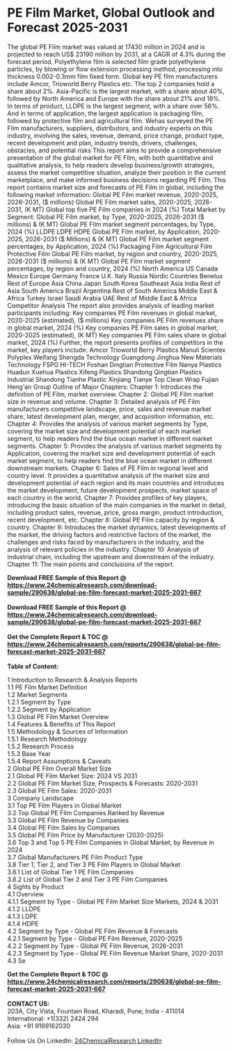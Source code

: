 <h1>PE Film Market, Global Outlook and Forecast 2025-2031</h1><p>The global PE Film market was valued at 17430 million in 2024 and is projected to reach US$ 23190 million by 2031, at a CAGR of 4.3% during the forecast period.
Polyethylene film is selected film grade polyethylene particles, by blowing or flow extension processing method, processing into thickness 0.002-0.3mm film fixed form.
Global key PE film manufacturers include Amcor, Trioworld Berry Plastics etc. The top 2 companies hold a share about 2%. Asia-Pacific is the largest market, with a share about 40%, followed by North America and Europe with the share about 21% and 18%. In terms of product, LLDPE is the largest segment, with a share over 56%. And in terms of application, the largest application is packaging film, followed by protective film and agricultural film.
Wehas surveyed the PE Film manufacturers, suppliers, distributors, and industry experts on this industry, involving the sales, revenue, demand, price change, product type, recent development and plan, industry trends, drivers, challenges, obstacles, and potential risks
This report aims to provide a comprehensive presentation of the global market for PE Film, with both quantitative and qualitative analysis, to help readers develop business/growth strategies, assess the market competitive situation, analyze their position in the current marketplace, and make informed business decisions regarding PE Film. This report contains market size and forecasts of PE Film in global, including the following market information:
Global PE Film market revenue, 2020-2025, 2026-2031, ($ millions)
Global PE Film market sales, 2020-2025, 2026-2031, (K MT)
Global top five PE Film companies in 2024 (%)
Total Market by Segment:
Global PE Film market, by Type, 2020-2025, 2026-2031 ($ millions) &amp; (K MT)
Global PE Film market segment percentages, by Type, 2024 (%)
    LLDPE
    LDPE
    HDPE
Global PE Film market, by Application, 2020-2025, 2026-2031 ($ Millions) &amp; (K MT)
Global PE Film market segment percentages, by Application, 2024 (%)
    Packaging Film
    Agricultural Film
    Protective Film
Global PE Film market, by region and country, 2020-2025, 2026-2031 ($ millions) &amp; (K MT)
Global PE Film market segment percentages, by region and country, 2024 (%)
    North America
        US
        Canada
        Mexico
    Europe
        Germany
        France
        U.K.
        Italy
        Russia
        Nordic Countries
        Benelux
        Rest of Europe
    Asia
        China
        Japan
        South Korea
        Southeast Asia
        India
        Rest of Asia
    South America
        Brazil
        Argentina
        Rest of South America
    Middle East &amp; Africa
        Turkey
        Israel
        Saudi Arabia
        UAE
        Rest of Middle East &amp; Africa
Competitor Analysis
The report also provides analysis of leading market participants including:
Key companies PE Film revenues in global market, 2020-2025 (estimated), ($ millions)
Key companies PE Film revenues share in global market, 2024 (%)
Key companies PE Film sales in global market, 2020-2025 (estimated), (K MT)
Key companies PE Film sales share in global market, 2024 (%)
Further, the report presents profiles of competitors in the market, key players include:
    Amcor
    Trioworld
    Berry Plastics
    Manuli
    Scientex
    Polyplex
    Weifang Shengda Technology
    Guangdong Jinghua New Materials Technology
    FSPG HI-TECH
    Foshan Dingtian Protective Film
    Nanya Plastics
    Huadun Xuehua Plastics
    Xifeng Plastics
    Shandong Qingtian Plastics Industrial
    Shandong Tianhe Plastic
    Xinjiang Tianye
    Top
    Clean Wrap
    Fujian Heng'an Group
Outline of Major Chapters:
Chapter 1: Introduces the definition of PE Film, market overview.
Chapter 2: Global PE Film market size in revenue and volume.
Chapter 3: Detailed analysis of PE Film manufacturers competitive landscape, price, sales and revenue market share, latest development plan, merger, and acquisition information, etc.
Chapter 4: Provides the analysis of various market segments by Type, covering the market size and development potential of each market segment, to help readers find the blue ocean market in different market segments.
Chapter 5: Provides the analysis of various market segments by Application, covering the market size and development potential of each market segment, to help readers find the blue ocean market in different downstream markets.
Chapter 6: Sales of PE Film in regional level and country level. It provides a quantitative analysis of the market size and development potential of each region and its main countries and introduces the market development, future development prospects, market space of each country in the world.
Chapter 7: Provides profiles of key players, introducing the basic situation of the main companies in the market in detail, including product sales, revenue, price, gross margin, product introduction, recent development, etc.
Chapter 8: Global PE Film capacity by region &amp; country.
Chapter 9: Introduces the market dynamics, latest developments of the market, the driving factors and restrictive factors of the market, the challenges and risks faced by manufacturers in the industry, and the analysis of relevant policies in the industry.
Chapter 10: Analysis of industrial chain, including the upstream and downstream of the industry.
Chapter 11: The main points and conclusions of the report.
</p><div><b>Download FREE Sample of this Report @ 
            <a href="https://www.24chemicalresearch.com/download-sample/290638/global-pe-film-forecast-market-2025-2031-667">
            https://www.24chemicalresearch.com/download-sample/290638/global-pe-film-forecast-market-2025-2031-667</a></b></div><br><div><b>Download FREE Sample of this Report @ 
            <a href="https://www.24chemicalresearch.com/download-sample/290638/global-pe-film-forecast-market-2025-2031-667">
            https://www.24chemicalresearch.com/download-sample/290638/global-pe-film-forecast-market-2025-2031-667</a></b></div><br><div><b>Get the Complete Report & TOC @ 
            <a href="https://www.24chemicalresearch.com/reports/290638/global-pe-film-forecast-market-2025-2031-667">
            https://www.24chemicalresearch.com/reports/290638/global-pe-film-forecast-market-2025-2031-667</a></b></div><br>
            <b>Table of Content:</b><p>1 Introduction to Research & Analysis Reports<br />
 1.1 PE Film Market Definition<br />
 1.2 Market Segments<br />
 1.2.1 Segment by Type<br />
 1.2.2 Segment by Application<br />
 1.3 Global PE Film Market Overview<br />
 1.4 Features & Benefits of This Report<br />
 1.5 Methodology & Sources of Information<br />
 1.5.1 Research Methodology<br />
 1.5.2 Research Process<br />
 1.5.3 Base Year<br />
 1.5.4 Report Assumptions & Caveats<br />
2 Global PE Film Overall Market Size<br />
 2.1 Global PE Film Market Size: 2024 VS 2031<br />
 2.2 Global PE Film Market Size, Prospects & Forecasts: 2020-2031<br />
 2.3 Global PE Film Sales: 2020-2031<br />
3 Company Landscape<br />
 3.1 Top PE Film Players in Global Market<br />
 3.2 Top Global PE Film Companies Ranked by Revenue<br />
 3.3 Global PE Film Revenue by Companies<br />
 3.4 Global PE Film Sales by Companies<br />
 3.5 Global PE Film Price by Manufacturer (2020-2025)<br />
 3.6 Top 3 and Top 5 PE Film Companies in Global Market, by Revenue in 2024<br />
 3.7 Global Manufacturers PE Film Product Type<br />
 3.8 Tier 1, Tier 2, and Tier 3 PE Film Players in Global Market<br />
 3.8.1 List of Global Tier 1 PE Film Companies<br />
 3.8.2 List of Global Tier 2 and Tier 3 PE Film Companies<br />
4 Sights by Product<br />
 4.1 Overview<br />
 4.1.1 Segment by Type - Global PE Film Market Size Markets, 2024 & 2031<br />
 4.1.2 LLDPE<br />
 4.1.3 LDPE<br />
 4.1.4 HDPE<br />
 4.2 Segment by Type - Global PE Film Revenue & Forecasts<br />
 4.2.1 Segment by Type - Global PE Film Revenue, 2020-2025<br />
 4.2.2 Segment by Type - Global PE Film Revenue, 2026-2031<br />
 4.2.3 Segment by Type - Global PE Film Revenue Market Share, 2020-2031<br />
 4.3 Se</p><div><b>Get the Complete Report & TOC @ 
            <a href="https://www.24chemicalresearch.com/reports/290638/global-pe-film-forecast-market-2025-2031-667">
            https://www.24chemicalresearch.com/reports/290638/global-pe-film-forecast-market-2025-2031-667</a></b></div><br><b>CONTACT US:</b><br>
            203A, City Vista, Fountain Road, Kharadi, Pune, India - 411014<br>
            International: +1(332) 2424 294<br>
            Asia: +91 9169162030 <br><br>
            Follow Us On LinkedIn: <a href="https://www.linkedin.com/company/24chemicalresearch/">24ChemicalResearch LinkedIn</a>